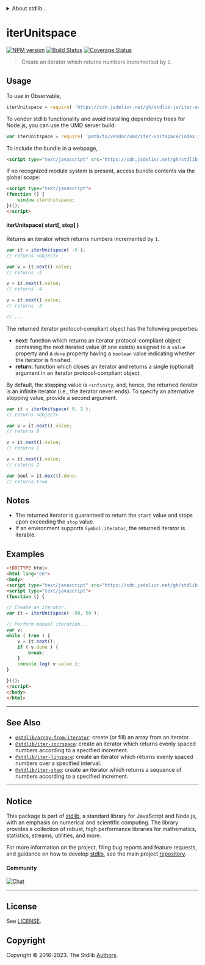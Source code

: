 <!--

@license Apache-2.0

Copyright (c) 2019 The Stdlib Authors.

Licensed under the Apache License, Version 2.0 (the "License");
you may not use this file except in compliance with the License.
You may obtain a copy of the License at

   http://www.apache.org/licenses/LICENSE-2.0

Unless required by applicable law or agreed to in writing, software
distributed under the License is distributed on an "AS IS" BASIS,
WITHOUT WARRANTIES OR CONDITIONS OF ANY KIND, either express or implied.
See the License for the specific language governing permissions and
limitations under the License.

-->


<details>
  <summary>
    About stdlib...
  </summary>
  <p>We believe in a future in which the web is a preferred environment for numerical computation. To help realize this future, we've built stdlib. stdlib is a standard library, with an emphasis on numerical and scientific computation, written in JavaScript (and C) for execution in browsers and in Node.js.</p>
  <p>The library is fully decomposable, being architected in such a way that you can swap out and mix and match APIs and functionality to cater to your exact preferences and use cases.</p>
  <p>When you use stdlib, you can be absolutely certain that you are using the most thorough, rigorous, well-written, studied, documented, tested, measured, and high-quality code out there.</p>
  <p>To join us in bringing numerical computing to the web, get started by checking us out on <a href="https://github.com/stdlib-js/stdlib">GitHub</a>, and please consider <a href="https://opencollective.com/stdlib">financially supporting stdlib</a>. We greatly appreciate your continued support!</p>
</details>

# iterUnitspace

[![NPM version][npm-image]][npm-url] [![Build Status][test-image]][test-url] [![Coverage Status][coverage-image]][coverage-url] <!-- [![dependencies][dependencies-image]][dependencies-url] -->

> Create an iterator which returns numbers incremented by `1`.

<!-- Section to include introductory text. Make sure to keep an empty line after the intro `section` element and another before the `/section` close. -->

<section class="intro">

</section>

<!-- /.intro -->

<!-- Package usage documentation. -->



<section class="usage">

## Usage

To use in Observable,

```javascript
iterUnitspace = require( 'https://cdn.jsdelivr.net/gh/stdlib-js/iter-unitspace@umd/browser.js' )
```

To vendor stdlib functionality and avoid installing dependency trees for Node.js, you can use the UMD server build:

```javascript
var iterUnitspace = require( 'path/to/vendor/umd/iter-unitspace/index.js' )
```

To include the bundle in a webpage,

```html
<script type="text/javascript" src="https://cdn.jsdelivr.net/gh/stdlib-js/iter-unitspace@umd/browser.js"></script>
```

If no recognized module system is present, access bundle contents via the global scope:

```html
<script type="text/javascript">
(function () {
    window.iterUnitspace;
})();
</script>
```

#### iterUnitspace( start\[, stop] )

Returns an iterator which returns numbers incremented by `1`.

```javascript
var it = iterUnitspace( -5 );
// returns <Object>

var v = it.next().value;
// returns -5

v = it.next().value;
// returns -4

v = it.next().value;
// returns -3

// ...
```

The returned iterator protocol-compliant object has the following properties:

-   **next**: function which returns an iterator protocol-compliant object containing the next iterated value (if one exists) assigned to a `value` property and a `done` property having a `boolean` value indicating whether the iterator is finished.
-   **return**: function which closes an iterator and returns a single (optional) argument in an iterator protocol-compliant object.

By default, the stopping value is `+infinity`, and, hence, the returned iterator is an infinite iterator (i.e., the iterator never ends). To specify an alternative stopping value, provide a second argument.

```javascript
var it = iterUnitspace( 0, 2 );
// returns <Object>

var v = it.next().value;
// returns 0

v = it.next().value;
// returns 1

v = it.next().value;
// returns 2

var bool = it.next().done;
// returns true
```

</section>

<!-- /.usage -->

<!-- Package usage notes. Make sure to keep an empty line after the `section` element and another before the `/section` close. -->

<section class="notes">

## Notes

-   The returned iterator is guaranteed to return the `start` value and stops upon exceeding the `stop` value.
-   If an environment supports `Symbol.iterator`, the returned iterator is iterable.

</section>

<!-- /.notes -->

<!-- Package usage examples. -->

<section class="examples">

## Examples

<!-- eslint no-undef: "error" -->

```html
<!DOCTYPE html>
<html lang="en">
<body>
<script type="text/javascript" src="https://cdn.jsdelivr.net/gh/stdlib-js/iter-unitspace@umd/browser.js"></script>
<script type="text/javascript">
(function () {

// Create an iterator:
var it = iterUnitspace( -50, 50 );

// Perform manual iteration...
var v;
while ( true ) {
    v = it.next();
    if ( v.done ) {
        break;
    }
    console.log( v.value );
}

})();
</script>
</body>
</html>
```

</section>

<!-- /.examples -->

<!-- Section to include cited references. If references are included, add a horizontal rule *before* the section. Make sure to keep an empty line after the `section` element and another before the `/section` close. -->

<section class="references">

</section>

<!-- /.references -->

<!-- Section for related `stdlib` packages. Do not manually edit this section, as it is automatically populated. -->

<section class="related">

* * *

## See Also

-   <span class="package-name">[`@stdlib/array-from-iterator`][@stdlib/array/from-iterator]</span><span class="delimiter">: </span><span class="description">create (or fill) an array from an iterator.</span>
-   <span class="package-name">[`@stdlib/iter-incrspace`][@stdlib/iter/incrspace]</span><span class="delimiter">: </span><span class="description">create an iterator which returns evenly spaced numbers according to a specified increment.</span>
-   <span class="package-name">[`@stdlib/iter-linspace`][@stdlib/iter/linspace]</span><span class="delimiter">: </span><span class="description">create an iterator which returns evenly spaced numbers over a specified interval.</span>
-   <span class="package-name">[`@stdlib/iter-step`][@stdlib/iter/step]</span><span class="delimiter">: </span><span class="description">create an iterator which returns a sequence of numbers according to a specified increment.</span>

</section>

<!-- /.related -->

<!-- Section for all links. Make sure to keep an empty line after the `section` element and another before the `/section` close. -->


<section class="main-repo" >

* * *

## Notice

This package is part of [stdlib][stdlib], a standard library for JavaScript and Node.js, with an emphasis on numerical and scientific computing. The library provides a collection of robust, high performance libraries for mathematics, statistics, streams, utilities, and more.

For more information on the project, filing bug reports and feature requests, and guidance on how to develop [stdlib][stdlib], see the main project [repository][stdlib].

#### Community

[![Chat][chat-image]][chat-url]

---

## License

See [LICENSE][stdlib-license].


## Copyright

Copyright &copy; 2016-2023. The Stdlib [Authors][stdlib-authors].

</section>

<!-- /.stdlib -->

<!-- Section for all links. Make sure to keep an empty line after the `section` element and another before the `/section` close. -->

<section class="links">

[npm-image]: http://img.shields.io/npm/v/@stdlib/iter-unitspace.svg
[npm-url]: https://npmjs.org/package/@stdlib/iter-unitspace

[test-image]: https://github.com/stdlib-js/iter-unitspace/actions/workflows/test.yml/badge.svg?branch=v0.1.0
[test-url]: https://github.com/stdlib-js/iter-unitspace/actions/workflows/test.yml?query=branch:v0.1.0

[coverage-image]: https://img.shields.io/codecov/c/github/stdlib-js/iter-unitspace/main.svg
[coverage-url]: https://codecov.io/github/stdlib-js/iter-unitspace?branch=main

<!--

[dependencies-image]: https://img.shields.io/david/stdlib-js/iter-unitspace.svg
[dependencies-url]: https://david-dm.org/stdlib-js/iter-unitspace/main

-->

[chat-image]: https://img.shields.io/gitter/room/stdlib-js/stdlib.svg
[chat-url]: https://app.gitter.im/#/room/#stdlib-js_stdlib:gitter.im

[stdlib]: https://github.com/stdlib-js/stdlib

[stdlib-authors]: https://github.com/stdlib-js/stdlib/graphs/contributors

[umd]: https://github.com/umdjs/umd
[es-module]: https://developer.mozilla.org/en-US/docs/Web/JavaScript/Guide/Modules

[deno-url]: https://github.com/stdlib-js/iter-unitspace/tree/deno
[umd-url]: https://github.com/stdlib-js/iter-unitspace/tree/umd
[esm-url]: https://github.com/stdlib-js/iter-unitspace/tree/esm
[branches-url]: https://github.com/stdlib-js/iter-unitspace/blob/main/branches.md

[stdlib-license]: https://raw.githubusercontent.com/stdlib-js/iter-unitspace/main/LICENSE

<!-- <related-links> -->

[@stdlib/array/from-iterator]: https://github.com/stdlib-js/array-from-iterator/tree/umd

[@stdlib/iter/incrspace]: https://github.com/stdlib-js/iter-incrspace/tree/umd

[@stdlib/iter/linspace]: https://github.com/stdlib-js/iter-linspace/tree/umd

[@stdlib/iter/step]: https://github.com/stdlib-js/iter-step/tree/umd

<!-- </related-links> -->

</section>

<!-- /.links -->
